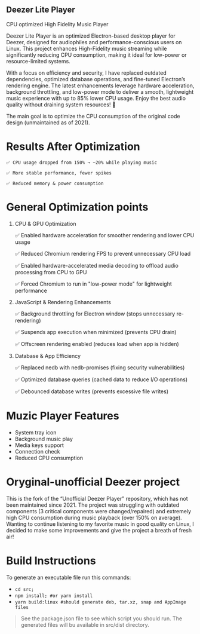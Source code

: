 ## Deezer Lite Player

CPU optimized High Fidelity Music Player

Deezer Lite Player is an optimized Electron-based desktop player for Deezer, designed for audiophiles and performance-conscious users on Linux. This project enhances High-Fidelity music streaming while significantly reducing CPU consumption, making it ideal for low-power or resource-limited systems.

With a focus on efficiency and security, I have replaced outdated dependencies, optimized database operations, and fine-tuned Electron’s rendering engine. The latest enhancements leverage hardware acceleration, background throttling, and low-power mode to deliver a smooth, lightweight music experience with up to 85% lower CPU usage. Enjoy the best audio quality without draining system resources! 🚀

The main goal is to optimize the CPU consumption of the original code design (unmaintained as of 2021).


# Results After Optimization

	✅ CPU usage dropped from 150% → ~20% while playing music
	
	✅ More stable performance, fewer spikes
	
	✅ Reduced memory & power consumption

# General Optimization points

1) CPU & GPU Optimization

	✅ Enabled hardware acceleration for smoother rendering and lower CPU usage
	
	✅ Reduced Chromium rendering FPS to prevent unnecessary CPU load
	
	✅ Enabled hardware-accelerated media decoding to offload audio processing from CPU to GPU
	
	✅ Forced Chromium to run in "low-power mode" for lightweight performance

2) JavaScript & Rendering Enhancements

	✅ Background throttling for Electron window (stops unnecessary re-rendering)
	
	✅ Suspends app execution when minimized (prevents CPU drain)
	
	✅ Offscreen rendering enabled (reduces load when app is hidden)

3) Database & App Efficiency

	✅ Replaced nedb with nedb-promises (fixing security vulnerabilities)
	
	✅ Optimized database queries (cached data to reduce I/O operations)
	
	✅ Debounced database writes (prevents excessive file writes)


# Muzic Player Features

* System tray icon
* Background music play
* Media keys support
* Connection check
* Reduced CPU consumption

# Oryginal-unofficial Deezer project

This is the fork of the “Unofficial Deezer Player” repository, which has not been maintained since 2021. The project was struggling with outdated components (3 critical components were changed/repaired) and extremely high CPU consumption during music playback (over 150% on average).
Wanting to continue listening to my favorite music in good quality on Linux, I decided to make some improvements and give the project a breath of fresh air!

# Build Instructions

To generate an executable file run this commands:

* ``cd src;``
* ``npm install; #or yarn install``
* ``yarn build:linux #should generate deb, tar.xz, snap and AppImage files``

> See the package.json file to see which script you should run. The generated files will bu available in src/dist directory.

